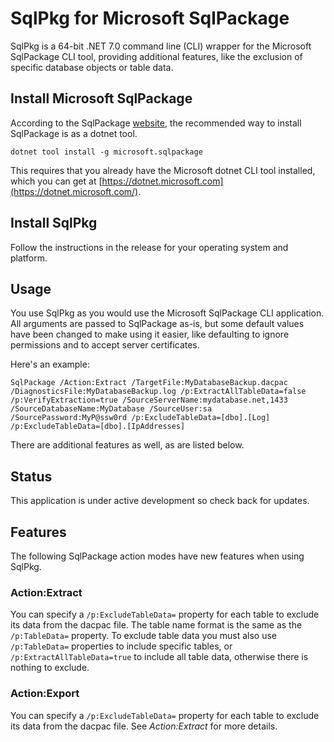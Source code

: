 # SqlPkg for Microsoft SqlPackage

SqlPkg is a 64-bit .NET 7.0 command line (CLI) wrapper for the Microsoft SqlPackage CLI tool, providing additional features, like the exclusion of specific database objects or table data.

## Install Microsoft SqlPackage

According to the SqlPackage [website](https://learn.microsoft.com/en-us/sql/tools/sqlpackage/sqlpackage), the recommended way to install SqlPackage is as a dotnet tool.

```
dotnet tool install -g microsoft.sqlpackage
```

This requires that you already have the Microsoft dotnet CLI tool installed, which you can get at [https://dotnet.microsoft.com](https://dotnet.microsoft.com/).

## Install SqlPkg

Follow the instructions in the release for your operating system and platform.

## Usage

You use SqlPkg as you would use the Microsoft SqlPackage CLI application. All arguments are passed to SqlPackage as-is, but some default values have been changed to make using it easier, like defaulting to ignore permissions and to accept server certificates.

Here's an example:

```
SqlPackage /Action:Extract /TargetFile:MyDatabaseBackup.dacpac /DiagnosticsFile:MyDatabaseBackup.log /p:ExtractAllTableData=false /p:VerifyExtraction=true /SourceServerName:mydatabase.net,1433 /SourceDatabaseName:MyDatabase /SourceUser:sa /SourcePassword:MyP@ssw0rd /p:ExcludeTableData=[dbo].[Log] /p:ExcludeTableData=[dbo].[IpAddresses]
```

There are additional features as well, as are listed below.

## Status

This application is under active development so check back for updates.

## Features

The following SqlPackage action modes have new features when using SqlPkg.

### Action:Extract

You can specify a `/p:ExcludeTableData=` property for each table to exclude its data from the dacpac file. The table name format is the same as the `/p:TableData=` property. To exclude table data you must also use `/p:TableData=` properties to include specific tables, or `/p:ExtractAllTableData=true` to include all table data, otherwise there is nothing to exclude.

### Action:Export

You can specify a `/p:ExcludeTableData=` property for each table to exclude its data from the dacpac file. See *Action:Extract* for more details.
